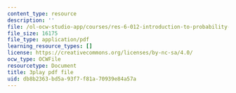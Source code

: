 ```yaml
---
content_type: resource
description: ''
file: /ol-ocw-studio-app/courses/res-6-012-introduction-to-probability-spring-2018/db8b2363bd5a93f7f81a70939e84a57a_0cD-tcITuck.pdf
file_size: 16175
file_type: application/pdf
learning_resource_types: []
license: https://creativecommons.org/licenses/by-nc-sa/4.0/
ocw_type: OCWFile
resourcetype: Document
title: 3play pdf file
uid: db8b2363-bd5a-93f7-f81a-70939e84a57a
---
```

